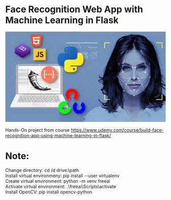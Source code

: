 # Face Recognition Web App with Machine Learning in Flask

<p align="center"><img src="https://github.com/RIT-MESH/Machine-learning-projects/blob/main/1%20Face%20Recognition%20Web%20App%20with%20Machine%20Learning%20in%20Flask/Face%20Recognition%20Web%20App%20with%20Machine%20Learning%20in%20Flask.jpg?raw=true"alt="drawing" width="600"/>
</p>

Hands-On project from course https://www.udemy.com/course/build-face-recognition-app-using-machine-learning-in-flask/
# Note:

Change directory: cd /d drive:\path\
Install virtual environmeny: pip install --user virtualenv\
Create virtual environment: python -m venv freeai\
Activate virtual environment: .\freeai\Scripts\activate\
Install OpenCV: pip install opencv-python
